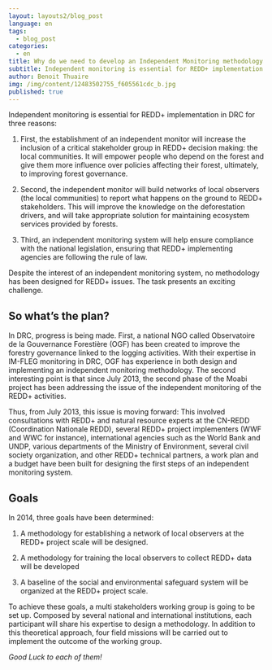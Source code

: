 ```yaml
---
layout: layouts2/blog_post
language: en
tags:
  - blog_post
categories:
  - en
title: Why do we need to develop an Independent Monitoring methodology for REDD+?
subtitle: Independent monitoring is essential for REDD+ implementation in DRC.  Despite the interest of an independent monitoring system, no methodology has been designed for REDD+ issues. The task presents an exciting challenge.
author: Benoit Thuaire
img: /img/content/12483502755_f605561cdc_b.jpg
published: true
---
```

Independent monitoring is essential for REDD+ implementation in DRC for three reasons:

1. First, the establishment of an independent monitor will increase the inclusion of a critical stakeholder group in REDD+ decision making: the local communities. It will empower people who depend on the forest and give them more influence over policies affecting their forest, ultimately, to improving forest governance.

2. Second, the independent monitor will build networks of local observers (the local communities) to report what happens on the ground to REDD+ stakeholders. This will improve the knowledge on the deforestation drivers, and will take appropriate solution for maintaining ecosystem services provided by forests.

3. Third, an independent monitoring system will help ensure compliance with the national legislation, ensuring that REDD+ implementing agencies are following the rule of law.

Despite the interest of an independent monitoring system, no methodology has been designed for REDD+ issues. The task presents an exciting challenge.


## So what’s the plan?

In DRC, progress is being made. First, a national NGO called Observatoire de la Gouvernance Forestière (OGF) has been created to improve the forestry governance linked to the logging activities. With their expertise in IM-FLEG monitoring in DRC, OGF has experience in both design and implementing an independent monitoring methodology. The second interesting point is that since July 2013, the second phase of the Moabi project has been addressing the issue of the independent monitoring of the REDD+ activities.

Thus, from July 2013, this issue is moving forward: This involved consultations with REDD+ and natural resource experts at the CN-REDD (Coordination Nationale REDD), several REDD+ project implementers (WWF and WWC for instance), international agencies such as the World Bank and UNDP, various departments of the Ministry of Environment, several civil society organization, and other REDD+ technical partners, a work plan and a budget have been built for designing the first steps of an independent monitoring system.


## Goals

In 2014, three goals have been determined:

1. A methodology for establishing a network of local observers at the REDD+ project scale will be designed.

2. A methodology for training the local observers to collect REDD+ data will be developed

3. A baseline of the social and environmental safeguard system will be organized at the REDD+ project scale.


To achieve these goals, a multi stakeholders working group is going to be set up. Composed by several national and international institutions, each participant will share his expertise to design a methodology. In addition to this theoretical approach, four field missions will be carried out to implement the outcome of the working group.

*Good Luck to each of them!*

